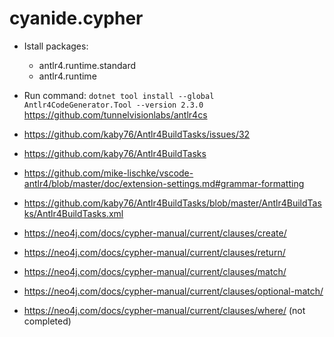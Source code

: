 # cyanide.cypher

- Istall packages:
  - antlr4.runtime.standard
  - antlr4.runtime
- Run command: `dotnet tool install --global Antlr4CodeGenerator.Tool --version 2.3.0`
  https://github.com/tunnelvisionlabs/antlr4cs
- https://github.com/kaby76/Antlr4BuildTasks/issues/32
- https://github.com/kaby76/Antlr4BuildTasks
- https://github.com/mike-lischke/vscode-antlr4/blob/master/doc/extension-settings.md#grammar-formatting
- https://github.com/kaby76/Antlr4BuildTasks/blob/master/Antlr4BuildTasks/Antlr4BuildTasks.xml

- https://neo4j.com/docs/cypher-manual/current/clauses/create/
- https://neo4j.com/docs/cypher-manual/current/clauses/return/
- https://neo4j.com/docs/cypher-manual/current/clauses/match/
- https://neo4j.com/docs/cypher-manual/current/clauses/optional-match/
- https://neo4j.com/docs/cypher-manual/current/clauses/where/ (not completed)